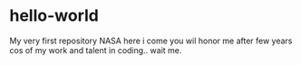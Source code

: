 # hello-world
My very first repository
NASA here i come you wil  honor me after few years cos of my work and talent in coding.. wait me.
